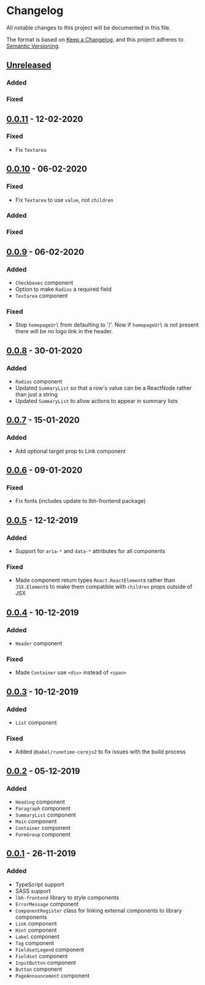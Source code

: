 # Changelog

All notable changes to this project will be documented in this file.

The format is based on [Keep a Changelog](https://keepachangelog.com/en/1.0.0/),
and this project adheres to
[Semantic Versioning](https://semver.org/spec/v2.0.0.html).

## [Unreleased]

### Added

### Fixed

## [0.0.11] - 12-02-2020

### Fixed

- Fix `Textarea`

## [0.0.10] - 06-02-2020

### Fixed

- Fix `Textarea` to use `value`, not `children`

### Added

### Fixed

## [0.0.9] - 06-02-2020

### Added

- `Checkboxes` component
- Option to make `Radios` a required field
- `Textarea` component

### Fixed

- Stop `homepageUrl` from defaulting to '/'. Now if `homepageUrl` is not present
  there will be no logo link in the header.

## [0.0.8] - 30-01-2020

### Added

- `Radios` component
- Updated `SummaryList` so that a row's value can be a ReactNode rather than
  just a string
- Updated `SummaryList` to allow actions to appear in summary lists

## [0.0.7] - 15-01-2020

### Added

- Add optional target prop to Link component

## [0.0.6] - 09-01-2020

### Fixed

- Fix fonts (includes update to lbh-frontend package)

## [0.0.5] - 12-12-2019

### Added

- Support for `aria-*` and `data-*` attributes for all components

### Fixed

- Made component return types `React.ReactElement`s rather than `JSX.Element`s
  to make them compatible with `children` props outside of JSX

## [0.0.4] - 10-12-2019

### Added

- `Header` component

### Fixed

- Made `Container` use `<div>` instead of `<span>`

## [0.0.3] - 10-12-2019

### Added

- `List` component

### Fixed

- Added `@babel/runetime-corejs2` to fix issues with the build process

## [0.0.2] - 05-12-2019

### Added

- `Heading` component
- `Paragraph` component
- `SummaryList` component
- `Main` component
- `Container` component
- `FormGroup` component

## [0.0.1] - 26-11-2019

### Added

- TypeScript support
- SASS support
- `lbh-frontend` library to style components
- `ErrorMessage` component
- `ComponentRegister` class for linking external components to library
  components
- `Link` component
- `Hint` component
- `Label` component
- `Tag` component
- `FieldsetLegend` component
- `Fieldset` component
- `InputButton` component
- `Button` component
- `PageAnnouncement` component

[unreleased]:
  https://github.com/LBHackney-IT/lbh-frontend-react/compare/v0.0.11...HEAD
[0.0.11]:
  https://github.com/LBHackney-IT/lbh-frontend-react/compare/v0.0.10...v0.0.11
[0.0.10]:
  https://github.com/LBHackney-IT/lbh-frontend-react/compare/v0.0.9...v0.0.10
[0.0.9]:
  https://github.com/LBHackney-IT/lbh-frontend-react/compare/v0.0.8...v0.0.9
[0.0.8]:
  https://github.com/LBHackney-IT/lbh-frontend-react/compare/v0.0.7...v0.0.8
[0.0.7]:
  https://github.com/LBHackney-IT/lbh-frontend-react/compare/v0.0.6...v0.0.7
[0.0.6]:
  https://github.com/LBHackney-IT/lbh-frontend-react/compare/v0.0.5...v0.0.6
[0.0.5]:
  https://github.com/LBHackney-IT/lbh-frontend-react/compare/v0.0.4...v0.0.5
[0.0.4]:
  https://github.com/LBHackney-IT/lbh-frontend-react/compare/v0.0.3...v0.0.4
[0.0.3]:
  https://github.com/LBHackney-IT/lbh-frontend-react/compare/v0.0.2...v0.0.3
[0.0.2]:
  https://github.com/LBHackney-IT/lbh-frontend-react/compare/v0.0.1...v0.0.2
[0.0.1]: https://github.com/LBHackney-IT/lbh-frontend-react/releases/tag/v0.0.1
